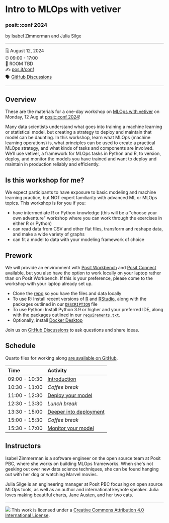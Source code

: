 Intro to MLOps with vetiver
================

### posit::conf 2024

by Isabel Zimmerman and Julia Silge

-----

:spiral_calendar: August 12, 2024  
:alarm_clock:     09:00 - 17:00  
:hotel:           ROOM TBD  
:writing_hand:    [pos.it/conf](http://pos.it/conf)  
:speaking_head:   [GitHub Discussions](https://github.com/posit-conf-2024/vetiver/discussions)

-----

## Overview

These are the materials for a one-day workshop on [MLOps with vetiver](https://vetiver.rstudio.com/) on Monday, 12 Aug at [posit::conf 2024](http://pos.it/conf)!

Many data scientists understand what goes into training a machine learning or statistical model, but creating a strategy to deploy and maintain that model can be daunting. In this workshop, learn what MLOps (machine learning operations) is, what principles can be used to create a practical MLOps strategy, and what kinds of tasks and components are involved. We’ll use vetiver, a framework for MLOps tasks in Python and R, to version, deploy, and monitor the models you have trained and want to deploy and maintain in production reliably and efficiently.

## Is this workshop for me? 

We expect participants to have exposure to basic modeling and machine learning practice, but NOT expert familiarity with advanced ML or MLOps topics. This workshop is for you if you:

- have intermediate R or Python knowledge (this will be a "choose your own adventure" workshop where you can work through the exercises in either R or Python)
- can read data from CSV and other flat files, transform and reshape data, and make a wide variety of graphs
- can fit a model to data with your modeling framework of choice

## Prework

We will provide an environment with [Posit Workbench](https://posit.co/products/enterprise/workbench/) and [Posit Connect](https://posit.co/products/enterprise/connect/) available, but you also have the option to work locally on your laptop rather than on Posit Workbench. If this is your preference, please come to the workshop with your laptop already set up.

- Clone the [repo](https://github.com/posit-conf-2024/vetiver) so you have the files and data locally
- To use R: Install recent versions of [R](https://cran.r-project.org/) and [RStudio](https://www.rstudio.com/download), along with the packages outlined in our [`DESCRIPTION`](https://github.com/posit-conf-2024/vetiver/blob/main/DESCRIPTION) file
- To use Python: Install Python 3.9 or higher and your preferred IDE, along with the packages outlined in our [`requirements.txt`](https://github.com/posit-conf-2024/vetiver/blob/main/requirements.txt). 
- Optionally, install [Docker Desktop](https://docs.docker.com/desktop/)

Join us on [GitHub Discussions](https://github.com/posit-conf-2024/vetiver/discussions) to ask questions and share ideas.

## Schedule

Quarto files for working along [are available on GitHub](https://github.com/posit-conf-2024/vetiver/tree/main/class-work).

| Time          | Activity         |
| :------------ | :--------------- |
| 09:00 - 10:30 | [Introduction](https://posit-conf-2024.github.io/vetiver/slides/01-introduction.html)       |
| 10:30 - 11:00 | *Coffee break*   |
| 11:00 - 12:30 | [Deploy your model](https://posit-conf-2024.github.io/vetiver/slides/02-deploy.html)        |
| 12:30 - 13:30 | *Lunch break*    |
| 13:30 - 15:00 | [Deeper into deployment](https://posit-conf-2024.github.io/vetiver/slides/03-deploy.html)   |
| 15:00 - 15:30 | *Coffee break*   |
| 15:30 - 17:00 | [Monitor your model](https://posit-conf-2024.github.io/vetiver/slides/04-monitor.html)      |

## Instructors

Isabel Zimmerman is a software engineer on the open source team at Posit PBC, where she works on building MLOps frameworks. When she's not geeking out over new data science techniques, she can be found hanging out with her dog or watching Marvel movies.

Julia Silge is an engineering manager at Posit PBC focusing on open source MLOps tools, as well as an author and international keynote speaker. Julia loves making beautiful charts, Jane Austen, and her two cats.

-----

![](https://i.creativecommons.org/l/by/4.0/88x31.png) This work is
licensed under a [Creative Commons Attribution 4.0 International
License](https://creativecommons.org/licenses/by/4.0/).
